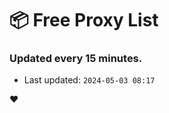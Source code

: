 # :package: Free Proxy List
### Updated every 15 minutes.

- Last updated: `2024-05-03 08:17`

:heart:
